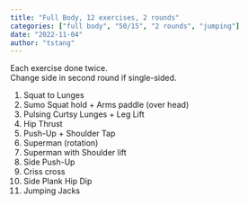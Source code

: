 ```yaml
---
title: "Full Body, 12 exercises, 2 rounds"
categories: ["full body", "50/15", "2 rounds", "jumping"]
date: "2022-11-04"
author: "tstang"
---
```


Each exercise done twice.\
Change side in second round if single-sided.

1. Squat to Lunges
1. Sumo Squat hold + Arms paddle (over head)
1. Pulsing Curtsy Lunges + Leg Lift
1. Hip Thrust
1. Push-Up + Shoulder Tap
1. Superman (rotation)
1. Superman with Shoulder lift
1. Side Push-Up
1. Criss cross
1. Side Plank Hip Dip
1. Jumping Jacks
